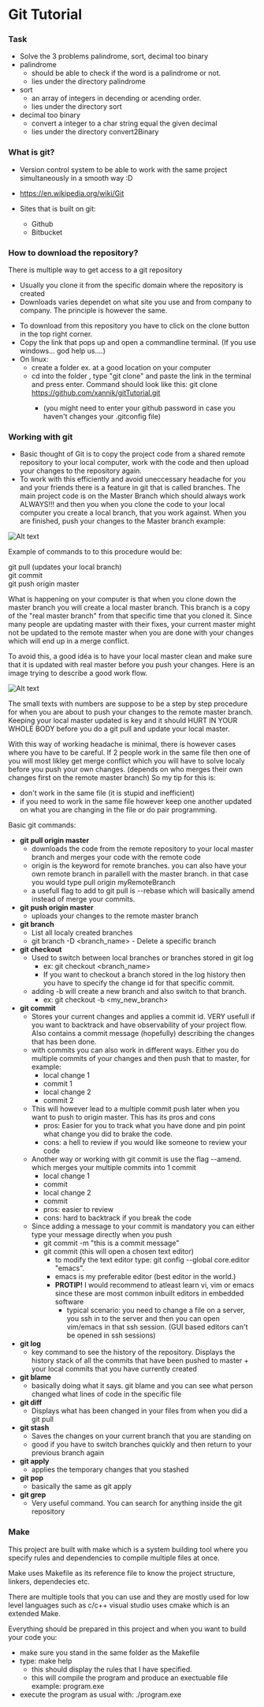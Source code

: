 # Git Tutorial #

### Task ###

* Solve the 3 problems palindrome, sort, decimal too binary
* palindrome
  * should be able to check if the word is a palindrome or not.
  * lies under the directory palindrome
* sort 
  * an array of integers in decending or acending order.
  * lies under the directory sort
* decimal too binary
  * convert a integer to a char string equal the given decimal
  * lies under the directory convert2Binary

### What is git? ###

* Version control system to be able to work with the same project simultaneously in a smooth way :D

* https://en.wikipedia.org/wiki/Git

* Sites that is built on git:
	* Github  
	* Bitbucket  

### How to download the repository? ###

There is multiple way to get access to a git repository
- Usually you clone it from the specific domain where the repository is created
- Downloads varies dependet on what site you use and from company to company. The principle is however the same.

* To download from this repository you have to click on the clone button in the top right corner.
* Copy the link that pops up and open a commandline terminal. (If you use windows... god help us....)
* On linux:
	* create a folder ex. <gitTutorial> at a good location on your computer
	* cd into the folder <gitTutorial>, type "git clone" and paste the link in the terminal and press enter. Command should look like this: git clone https://github.com/xannik/gitTutorial.git 
	  * (you might need to enter your github password in case you haven't changes your .gitconfig file)
	

### Working with git ###

* Basic thought of Git is to copy the project code from a shared remote repository to your local computer, work with the code and then upload your changes to the repository again.  
* To work with this efficiently and avoid uneccessary headache for you and your friends there is a feature in git that is called branches. The main project code is on the Master Branch which should always work ALWAYS!!! and then you when you clone the code to your local computer you create a local branch, that you work against. When you are finished, push your changes to the Master branch example:

![Alt text](gitflow1.png)

Example of commands to to this procedure would be:

git pull (updates your local branch)    
git commit  
git push origin master  

What is happening on your computer is that when you clone down the master branch you will create a local master branch. This branch is a copy of the "real master branch" from that specific time that you cloned it. Since many people are updating master with their fixes, your current master might not be updated to the remote master when you are done with your changes which will end up in a merge conflict.

To avoid this, a good idéa is to have your local master clean and make sure that it is updated with real master before you push your changes. Here is an image trying to describe a good work flow. 

![Alt text](gitflow2.png)

The small texts with numbers are suppose to be a step by step procedure for when you are about to push your changes to the remote master branch. Keeping your local master updated is key and it should HURT IN YOUR WHOLE BODY before you do a git pull and update your local master.

With this way of working headache is minimal, there is however cases where you have to be careful. If 2 people work in the same file then one of you will most likley get merge conflict which you will have to solve localy before you push your own changes. (depends on who merges their own changes first on the remote master branch)
So my tip for this is:
* don't work in the same file (it is stupid and inefficient)
* if you need to work in the same file however keep one another updated on what you are changing in the file or do pair programming.

Basic git commands:

* **git pull origin master**
	* downloads the code from the remote repository to your local master branch and merges your code with the remote code
	* origin is the keyword for remote branches. you can also have your own remote branch in parallell with the master branch. in that case you would type pull origin myRemoteBranch
	* a usefull flag to add to git pull is --rebase which will basically amend instead of merge your commits.
* **git push origin master**
	* uploads your changes to the remote master branch
* **git branch**
	* List all localy created branches
	* git branch -D <branch_name> - Delete a specific branch
* **git checkout**
	* Used to switch between local branches or branches stored in git log
		* ex: git checkout <branch_name>
		* If you want to checkout a branch stored in the log history then you have to specify the change id for that specific 
commit.
	* adding -b will create a new branch and also switch to that branch.
		* ex: git checkout -b <my_new_branch>
* **git commit**
	* Stores your current changes and applies a commit id. VERY usefull if you want to backtrack and have observability of your project flow. Also contains a commit message (hopefully) describing the changes that has been done.
	* with commits you can also work in different ways. Either you do multiple commits of your changes and then push that to master, for example: 
		* local change 1
		* commit 1
		* local change 2
		* commit 2
	* This will however lead to a multiple commit push later when you want to push to origin master. This has its pros and cons
		* pros: Easier for you to track what you have done and pin point what change you did to brake the code.
		* cons: a hell to review if you would like someone to review your code
	* Another way or working with git commit is use the flag --amend. which merges your multiple commits into 1 commit
		* local change 1 
		* commit
		* local change 2
		* commit
		* pros: easier to review
		* cons: hard to backtrack if you break the code
	* Since adding a message to your commit is mandatory you can either type your message directly when you push
		* git commit -m "this is a commit message"
		* git commit (this will open a chosen text editor)
			* to modify the text editor type: git config --global core.editor "emacs".
			* emacs is my preferable editor (best editor in the world.)
			* **PROTIP!** I would recommend to atleast learn vi, vim or emacs since these are most common inbuilt editors in embedded software
				* typical scenario: you need to change a file on a server, you ssh in to the server and then you can open vim/emacs in that ssh session. (GUI based editors can't be opened in ssh sessions) 
* **git log**
	* key command to see the history of the repository. Displays the history stack of all the commits that have been pushed to master + your local commits that you have currently created
* **git blame**
	* basically doing what it says. git blame <filename> and you can see what person changed what lines of code in the specific file
* **git diff**
	* Displays what has been changed in your files from when you did a git pull
* **git stash**
  	* Saves the changes on your current branch that you are standing on
	* good if you have to switch branches quickly and then return to your previous branch again
* **git apply**
  	* applies the temporary changes that you stashed
* **git pop**
  	* basically the same as git apply
* **git grep**
  	* Very useful command. You can search for anything inside the git repository
	
### Make ###
This project are built with make which is a system building tool where you specify rules and dependencies to compile multiple files at once.

Make uses Makefile as its reference file to know the project structure, linkers, dependecies etc.

There are multiple tools that you can use and they are mostly used for low level languages such as c/c++
visual studio uses cmake which is an extended Make.

Everything should be prepared in this project and when you want to build your code you:
* make sure you stand in the same folder as the Makefile
* type: make help
	* this should display the rules that I have specified.
	* this will compile the program and produce an exectuable file example: program.exe
* execute the program as usual with: ./program.exe



